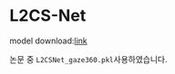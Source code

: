 # L2CS-Net

model download:[link](https://drive.google.com/drive/folders/17p6ORr-JQJcw-eYtG2WGNiuS_qVKwdWd)

논문 중 `L2CSNet_gaze360.pkl`사용하였습니다.

